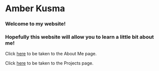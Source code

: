 

# Amber Kusma
### Welcome to my website!
### Hopefully this website will allow you to learn a little bit about me!



Click [here](./about) to be taken to the About Me page.


Click [here](./project) to be taken to the Projects page.
